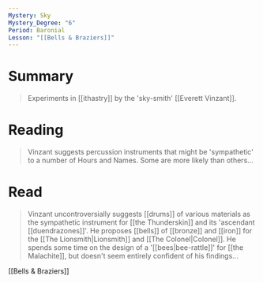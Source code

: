 ```yaml
---
Mystery: Sky
Mystery_Degree: "6"
Period: Baronial
Lesson: "[[Bells & Braziers]]"
---
```

# Summary
> Experiments in [[ithastry]] by the 'sky-smith' [[Everett Vinzant]].
# Reading
> Vinzant suggests percussion instruments that might be 'sympathetic' to a number of Hours and Names. Some are more likely than others…
# Read
> Vinzant uncontroversially suggests [[drums]] of various materials as the sympathetic instrument for [[the Thunderskin]] and its 'ascendant [[duendrazones]]'. He proposes [[bells]] of [[bronze]] and [[iron]] for the [[The Lionsmith|Lionsmith]] and [[The Colonel|Colonel]]. He spends some time on the design of a '[[bees|bee-rattle]]' for [[the Malachite]], but doesn't seem entirely confident of his findings...

[[Bells & Braziers]]

